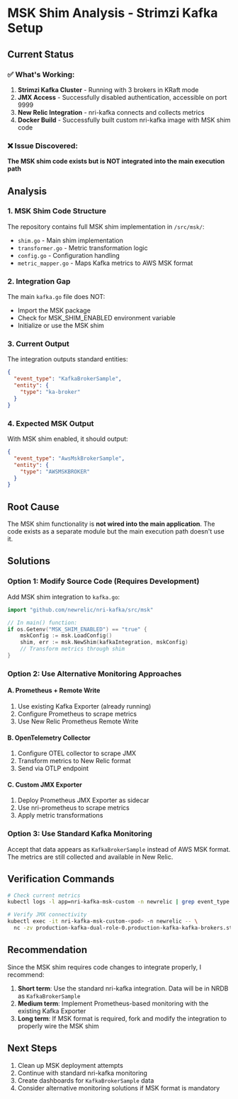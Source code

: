 # MSK Shim Analysis - Strimzi Kafka Setup

## Current Status

### ✅ What's Working:
1. **Strimzi Kafka Cluster** - Running with 3 brokers in KRaft mode
2. **JMX Access** - Successfully disabled authentication, accessible on port 9999
3. **New Relic Integration** - nri-kafka connects and collects metrics
4. **Docker Build** - Successfully built custom nri-kafka image with MSK shim code

### ❌ Issue Discovered:
**The MSK shim code exists but is NOT integrated into the main execution path**

## Analysis

### 1. MSK Shim Code Structure
The repository contains full MSK shim implementation in `/src/msk/`:
- `shim.go` - Main shim implementation
- `transformer.go` - Metric transformation logic
- `config.go` - Configuration handling
- `metric_mapper.go` - Maps Kafka metrics to AWS MSK format

### 2. Integration Gap
The main `kafka.go` file does NOT:
- Import the MSK package
- Check for MSK_SHIM_ENABLED environment variable
- Initialize or use the MSK shim

### 3. Current Output
The integration outputs standard entities:
```json
{
  "event_type": "KafkaBrokerSample",
  "entity": {
    "type": "ka-broker"
  }
}
```

### 4. Expected MSK Output
With MSK shim enabled, it should output:
```json
{
  "event_type": "AwsMskBrokerSample",
  "entity": {
    "type": "AWSMSKBROKER"
  }
}
```

## Root Cause

The MSK shim functionality is **not wired into the main application**. The code exists as a separate module but the main execution path doesn't use it.

## Solutions

### Option 1: Modify Source Code (Requires Development)
Add MSK shim integration to `kafka.go`:
```go
import "github.com/newrelic/nri-kafka/src/msk"

// In main() function:
if os.Getenv("MSK_SHIM_ENABLED") == "true" {
    mskConfig := msk.LoadConfig()
    shim, err := msk.NewShim(kafkaIntegration, mskConfig)
    // Transform metrics through shim
}
```

### Option 2: Use Alternative Monitoring Approaches

#### A. Prometheus + Remote Write
1. Use existing Kafka Exporter (already running)
2. Configure Prometheus to scrape metrics
3. Use New Relic Prometheus Remote Write

#### B. OpenTelemetry Collector
1. Configure OTEL collector to scrape JMX
2. Transform metrics to New Relic format
3. Send via OTLP endpoint

#### C. Custom JMX Exporter
1. Deploy Prometheus JMX Exporter as sidecar
2. Use nri-prometheus to scrape metrics
3. Apply metric transformations

### Option 3: Use Standard Kafka Monitoring
Accept that data appears as `KafkaBrokerSample` instead of AWS MSK format. The metrics are still collected and available in New Relic.

## Verification Commands

```bash
# Check current metrics
kubectl logs -l app=nri-kafka-msk-custom -n newrelic | grep event_type

# Verify JMX connectivity
kubectl exec -it nri-kafka-msk-custom-<pod> -n newrelic -- \
  nc -zv production-kafka-dual-role-0.production-kafka-kafka-brokers.strimzi-kafka.svc 9999
```

## Recommendation

Since the MSK shim requires code changes to integrate properly, I recommend:

1. **Short term**: Use the standard nri-kafka integration. Data will be in NRDB as `KafkaBrokerSample`
2. **Medium term**: Implement Prometheus-based monitoring with the existing Kafka Exporter
3. **Long term**: If MSK format is required, fork and modify the integration to properly wire the MSK shim

## Next Steps

1. Clean up MSK deployment attempts
2. Continue with standard nri-kafka monitoring
3. Create dashboards for `KafkaBrokerSample` data
4. Consider alternative monitoring solutions if MSK format is mandatory